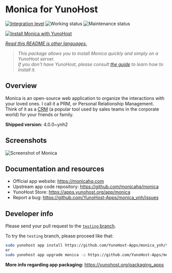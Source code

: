 <!--
N.B.: This README was automatically generated by <https://github.com/YunoHost/apps/tree/master/tools/readme_generator>
It shall NOT be edited by hand.
-->

# Monica for YunoHost

[![Integration level](https://dash.yunohost.org/integration/monica.svg)](https://dash.yunohost.org/appci/app/monica) ![Working status](https://ci-apps.yunohost.org/ci/badges/monica.status.svg) ![Maintenance status](https://ci-apps.yunohost.org/ci/badges/monica.maintain.svg)

[![Install Monica with YunoHost](https://install-app.yunohost.org/install-with-yunohost.svg)](https://install-app.yunohost.org/?app=monica)

*[Read this README is other languages.](./ALL_README.md)*

> *This package allows you to install Monica quickly and simply on a YunoHost server.*  
> *If you don't have YunoHost, please consult [the guide](https://yunohost.org/install) to learn how to install it.*

## Overview

Monica is an open-source web application to organize the interactions with your loved ones. I call it a PRM, or Personal Relationship Management. Think of it as a [CRM](https://en.wikipedia.org/wiki/Customer_relationship_management) (a popular tool used by sales teams in the corporate world) for your friends or family.


**Shipped version:** 4.0.0~ynh2

## Screenshots

![Screenshot of Monica](./doc/screenshots/main-app.png)

## Documentation and resources

- Official app website: <https://monicahq.com>
- Upstream app code repository: <https://github.com/monicahq/monica>
- YunoHost Store: <https://apps.yunohost.org/app/monica>
- Report a bug: <https://github.com/YunoHost-Apps/monica_ynh/issues>

## Developer info

Please send your pull request to the [`testing` branch](https://github.com/YunoHost-Apps/monica_ynh/tree/testing).

To try the `testing` branch, please proceed like that:

```bash
sudo yunohost app install https://github.com/YunoHost-Apps/monica_ynh/tree/testing --debug
or
sudo yunohost app upgrade monica -u https://github.com/YunoHost-Apps/monica_ynh/tree/testing --debug
```

**More info regarding app packaging:** <https://yunohost.org/packaging_apps>
